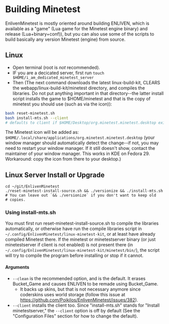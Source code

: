 # Building Minetest
EnlivenMinetest is mostly oriented around building ENLIVEN, which is
available as a "game" (Lua game for the Minetest engine binary) and
release (Lua+binary+conf)), but you can also use some of the scripts to
build basically any version Minetest (engine) from source.

## Linux
* Open terminal (root is *not* recommended).
* IF you are a decicated server, first run
  `touch $HOME/i_am_dedicated_minetest_server`
* Then (The next command downloads the latest linux-build-kit, CLEARS the
  webapp/linux-build-kit/minetest directory, and compiles the libraries.
  Do not put anything important in that directory--the latter install
  script installs the game to $HOME/minetest and that is the copy of
  minetest you should use (such as via the icon)):
```bash
bash reset-minetest.sh
bash install-mts.sh --client
# defaults to client if $HOME/Desktop/org.minetest.minetest.desktop exists
```

The Minetest icon will be added as:
`$HOME/.local/share/applications/org.minetest.minetest.desktop` (your
window manager should automatically detect the change--if not, you may
need to restart your window manager. If it still doesn't show, contact
the maintainer of your window manager. This works in KDE on Fedora 29.
Workaround: copy the icon from there to your desktop.)


## Linux Server Install or Upgrade
```
cd ~/git/EnlivenMinetest
./reset-minetest-install-source.sh && ./versionize && ./install-mts.sh
# You can leave out `&& ./versionize` if you don't want to keep old
# copies.
```

### Using install-mts.sh
You must first run reset-minetest-install-source.sh to compile the
libraries automatically, or otherwise have run the compile libraries
script in `~/.config/EnlivenMinetest/linux-minetest-kit`, or at least
have already compiled Minetest there. If the minetest or
minetestserver binary (or just minetestserver if client is not enabled)
is not present there (in
`~/.config/EnlivenMinetest/linux-minetest-kit/minetest/bin/`), the
script will try to compile the program before installing or stop if it
cannot.

#### Arguments
- `--clean` is the recommended option, and is the default. It
  erases Bucket_Game and causes ENLIVEN to be remade using Bucket_Game.
  - It backs up skins, but that is not necessary anymore since
    coderskins uses world storage (follow this issue at
    <https://github.com/Poikilos/EnlivenMinetest/issues/382>).
- `--client` installs the client too. Since "install-mts.sh" stands for
  "Install minetestserver," the `--client` option is off by default
  (See the "Configuration Files" section for how to change the default).
